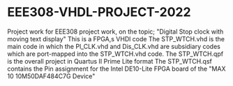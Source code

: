 # EEE308-VHDL-PROJECT-2022
Project work for EEE308 project work, on the topic; "Digital Stop clock with moving text display"
This is a FPGA,s VHDl code
The STP_WTCH.vhd is the main code in which the Pl_CLK.vhd and Dis_CLK.vhd are subsidiary codes which are port-mapped into the STP_WTCH.vhd  code.
The STP_WTCH.qpf is the overall project in Quartus II Prime Lite format
The STP_WTCH.qsf contains the Pin assignment for the Intel DE10-Lite FPGA board of the "MAX 10 10M50DAF484C7G Device"

